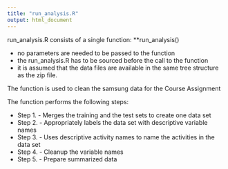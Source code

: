 ```yaml
---
title: "run_analysis.R"
output: html_document
---
```


run_analysis.R consists of a single function:
**run_analysis()
- no parameters are needed to be passed to the function
- the run_analysis.R has to be sourced before the call to the function
- it is assumed that the data files are available in the same tree structure
  as the zip file.

The function is used to clean the samsung data for the Course Assignment

The function performs the following steps:
- Step 1. - Merges the training and the test sets to create one data set
- Step 2. - Appropriately labels the data set with descriptive variable names
- Step 3. - Uses descriptive activity names to name the activities in the data set
- Step 4. - Cleanup the variable names
- Step 5. - Prepare summarized data
